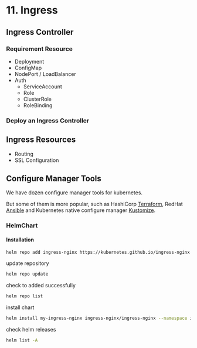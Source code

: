 # 11. Ingress

## Ingress Controller

### Requirement Resource

- Deployment
- ConfigMap
- NodePort / LoadBalancer
- Auth
  - ServiceAccount
  - Role
  - ClusterRole
  - RoleBinding

### Deploy an Ingress Controller

## Ingress Resources

- Routing
- SSL Configuration

## Configure Manager Tools

We have dozen configure manager tools for kubernetes.

But some of them is more popular, such as HashiCorp [Terraform], RedHat [Ansible] and Kubernetes native configure manager [Kustomize].

### HelmChart

#### Installation

```bash
helm repo add ingress-nginx https://kubernetes.github.io/ingress-nginx
```

update repository

```bash
helm repo update
```

check to added successfully

```bash
helm repo list
```

install chart

```bash
helm install my-ingress-nginx ingress-nginx/ingress-nginx --namespace ingress-nginx --create-namespace
```

check helm releases

```bash
helm list -A
```

<!-- links -->
[Terraform]: https://developer.hashicorp.com/terraform/tutorials/kubernetes/kubernetes-provider
[Ansible]: https://docs.ansible.com/ansible/2.8/modules/kubernetes_module.html
[Kustomize]: https://kustomize.io/
